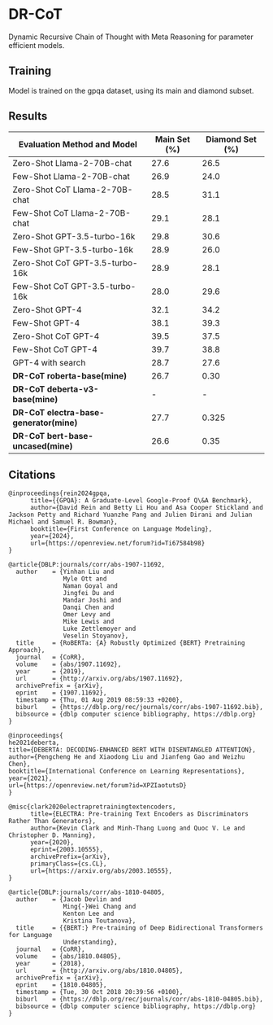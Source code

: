 # DR-CoT
Dynamic Recursive Chain of Thought with Meta Reasoning for parameter efficient models.


## Training

Model is trained on the gpqa dataset, using its main and diamond subset.

## Results 

| Evaluation Method and Model               | Main Set (%) | Diamond Set (%) |
|-------------------------------------------|--------------|-----------------|
| Zero-Shot Llama-2-70B-chat                | 27.6         | 26.5            |
| Few-Shot Llama-2-70B-chat                 | 26.9         | 24.0            |
| Zero-Shot CoT Llama-2-70B-chat            | 28.5         | 31.1            |
| Few-Shot CoT Llama-2-70B-chat             | 29.1         | 28.1            |
| Zero-Shot GPT-3.5-turbo-16k               | 29.8         | 30.6            |
| Few-Shot GPT-3.5-turbo-16k                | 28.9         | 26.0            |
| Zero-Shot CoT GPT-3.5-turbo-16k           | 28.9         | 28.1            |
| Few-Shot CoT GPT-3.5-turbo-16k            | 28.0         | 29.6            |
| Zero-Shot GPT-4                           | 32.1         | 34.2            |
| Few-Shot GPT-4                            | 38.1         | 39.3            |
| Zero-Shot CoT GPT-4                       | 39.5         | 37.5            |
| Few-Shot CoT GPT-4                        | 39.7         | 38.8            |
| GPT-4 with search                         | 28.7         | 27.6            |
| **DR-CoT roberta-base(mine)**             | 26.7         | 0.30            | 
| **DR-CoT deberta-v3-base(mine)**          | -            | -               |
| **DR-CoT electra-base-generator(mine)**   | 27.7         | 0.325           |
| **DR-CoT bert-base-uncased(mine)**        | 26.6         | 0.35            |

## Citations
```
@inproceedings{rein2024gpqa,
      title={{GPQA}: A Graduate-Level Google-Proof Q\&A Benchmark},
      author={David Rein and Betty Li Hou and Asa Cooper Stickland and Jackson Petty and Richard Yuanzhe Pang and Julien Dirani and Julian Michael and Samuel R. Bowman},
      booktitle={First Conference on Language Modeling},
      year={2024},
      url={https://openreview.net/forum?id=Ti67584b98}
}
```
```
@article{DBLP:journals/corr/abs-1907-11692,
  author    = {Yinhan Liu and
               Myle Ott and
               Naman Goyal and
               Jingfei Du and
               Mandar Joshi and
               Danqi Chen and
               Omer Levy and
               Mike Lewis and
               Luke Zettlemoyer and
               Veselin Stoyanov},
  title     = {RoBERTa: {A} Robustly Optimized {BERT} Pretraining Approach},
  journal   = {CoRR},
  volume    = {abs/1907.11692},
  year      = {2019},
  url       = {http://arxiv.org/abs/1907.11692},
  archivePrefix = {arXiv},
  eprint    = {1907.11692},
  timestamp = {Thu, 01 Aug 2019 08:59:33 +0200},
  biburl    = {https://dblp.org/rec/journals/corr/abs-1907-11692.bib},
  bibsource = {dblp computer science bibliography, https://dblp.org}
}
```
```
@inproceedings{
he2021deberta,
title={DEBERTA: DECODING-ENHANCED BERT WITH DISENTANGLED ATTENTION},
author={Pengcheng He and Xiaodong Liu and Jianfeng Gao and Weizhu Chen},
booktitle={International Conference on Learning Representations},
year={2021},
url={https://openreview.net/forum?id=XPZIaotutsD}
}
```

```
@misc{clark2020electrapretrainingtextencoders,
      title={ELECTRA: Pre-training Text Encoders as Discriminators Rather Than Generators}, 
      author={Kevin Clark and Minh-Thang Luong and Quoc V. Le and Christopher D. Manning},
      year={2020},
      eprint={2003.10555},
      archivePrefix={arXiv},
      primaryClass={cs.CL},
      url={https://arxiv.org/abs/2003.10555}, 
}
```
```
@article{DBLP:journals/corr/abs-1810-04805,
  author    = {Jacob Devlin and
               Ming{-}Wei Chang and
               Kenton Lee and
               Kristina Toutanova},
  title     = {{BERT:} Pre-training of Deep Bidirectional Transformers for Language
               Understanding},
  journal   = {CoRR},
  volume    = {abs/1810.04805},
  year      = {2018},
  url       = {http://arxiv.org/abs/1810.04805},
  archivePrefix = {arXiv},
  eprint    = {1810.04805},
  timestamp = {Tue, 30 Oct 2018 20:39:56 +0100},
  biburl    = {https://dblp.org/rec/journals/corr/abs-1810-04805.bib},
  bibsource = {dblp computer science bibliography, https://dblp.org}
}
```
